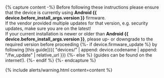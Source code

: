 {% capture content -%}
Before following these instructions please ensure that the device is currently using **Android {{ device.before_install_args.version }}** firmware.<br/>
If the vendor provided multiple updates for that version, e.g. security updates, make sure you are on the latest!<br/>
If your current installation is newer or older than **Android {{ device.before_install_args.version }}**, please up- or downgrade to the required version before proceeding
{%- if device.firmware_update %}
by following [this guide]({{ "devices/" | append: device.codename | append: "/fw_update" | relative_url }})
{%- else %}
(guides can be found on the internet!).
{%- endif %}
{%- endcapture %}

{% include alerts/warning.html content=content %}
